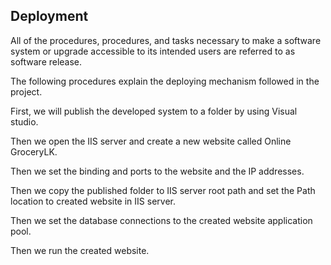   Deployment 
--------------

All of the procedures, procedures, and tasks necessary to make a software system or upgrade accessible to its intended users are referred to as software release.  

The following procedures explain the deploying mechanism followed in the project. 

 

First, we will publish the developed system to a folder by using Visual studio. 

Then we open the IIS server and create a new website called Online GroceryLK. 

Then we set the binding and ports to the website and the IP addresses. 

Then we copy the published folder to IIS server root path and set the Path location to created website in IIS server. 

Then we set the database connections to the created website application pool. 

Then we run the created website. 
